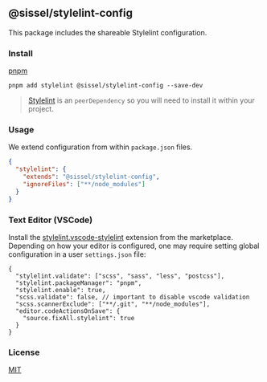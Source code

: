 ## @sissel/stylelint-config

This package includes the shareable Stylelint configuration.

### Install

[pnpm](https://pnpm.js.org/en/cli/install)

```cli
pnpm add stylelint @sissel/stylelint-config --save-dev
```

> [Stylelint](https://stylelint.io/) is an `peerDependency` so you will need to install it within your project.

### Usage

We extend configuration from within `package.json` files.

```json
{
  "stylelint": {
    "extends": "@sissel/stylelint-config",
    "ignoreFiles": ["**/node_modules"]
  }
}
```

### Text Editor (VSCode)

Install the [stylelint.vscode-stylelint](https://marketplace.visualstudio.com/items?itemName=stylelint.vscode-stylelint) extension from the marketplace. Depending on how your editor is configured, one may require setting global configuration in a user `settings.json` file:

```jsonc
{
  "stylelint.validate": ["scss", "sass", "less", "postcss"],
  "stylelint.packageManager": "pnpm",
  "stylelint.enable": true,
  "scss.validate": false, // important to disable vscode validation
  "scss.scannerExclude": ["**/.git", "**/node_modules"],
  "editor.codeActionsOnSave": {
    "source.fixAll.stylelint": true
  }
}
```

### License

[MIT](#LICENSE)
